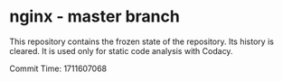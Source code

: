 # nginx - master branch

This repository contains the frozen state of the repository.
Its history is cleared. It is used only for static code
analysis with Codacy.

Commit Time: 1711607068